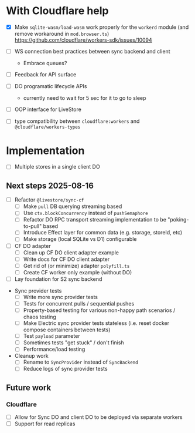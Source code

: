 # With Cloudflare help

- [x] Make `sqlite-wasm/load-wasm` work properly for the `workerd` module (and remove workaround in `mod.browser.ts`) https://github.com/cloudflare/workers-sdk/issues/10094
- [ ] WS connection best practices between sync backend and client
  - Embrace queues?
- [ ] Feedback for API surface
- [ ] DO programatic lifecycle APIs
  - currently need to wait for 5 sec for it to go to sleep

- [ ] OOP interface for LiveStore
- [ ] type compatibility between `cloudflare:workers` and `@cloudflare/workers-types`

# Implementation

- [ ] Multiple stores in a single client DO

## Next steps 2025-08-16

- [ ] Refactor `@livestore/sync-cf`
  - [ ] Make `pull` DB querying streaming based
  - [ ] Use `ctx.blockConcurrency` instead of `pushSemaphore`
  - [ ] Refactor DO RPC transport streaming implementation to be "poking-to-pull" based
  - [ ] Introduce Effect layer for common data (e.g. storage, storeId, etc)
  - [ ] Make storage (local SQLite vs D1) configurable
- [ ] CF DO adapter
  - [ ] Clean up CF DO client adapter example
  - [ ] Write docs for CF DO client adapter
  - [ ] Get rid of (or minimize) adapter `polyfill.ts`
  - [ ] Create CF worker only example (without DO)
- [ ] Lay foundation for S2 sync backend
- Sync provider tests
  - [ ] Write more sync provider tests
  - [ ] Tests for concurrent pulls / sequential pushes
  - [ ] Property-based testing for various non-happy path scenarios / chaos testing
  - [ ] Make Electric sync provider tests stateless (i.e. reset docker compose containers between tests)
  - [ ] Test `payload` parameter
  - [ ] Sometimes tests "get stuck" / don't finish
  - [ ] Performance/load testing
- Cleanup work
  - [ ] Rename to `SyncProvider` instead of `SyncBackend`
  - [ ] Reduce logs of sync provider tests

## Future work

### Cloudflare

- [ ] Allow for Sync DO and client DO to be deployed via separate workers
- [ ] Support for read replicas